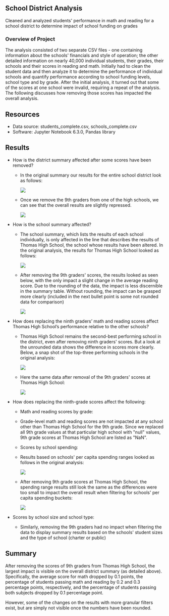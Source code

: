 ## School District Analysis
Cleaned and analyzed students' performance in math and reading for a school district to determine impact of school funding on grades 

### Overview of Project
The analysis consisted of two separate CSV files - one containing information about the schools' financials and style of operation; the other detailed information on nearly 40,000 individual students, their grades, their schools and their scores in reading and math. Initially had to clean the student data and then analyze it to determine the performance of individual schools and quantify performance according to school funding levels, school type and by grade.
After the initial analysis, it turned out that some of the scores at one school were invalid, requiring a repeat of the analysis. The following discusses how removing those scores has impacted the overall analysis.

## Resources 
- Data source: students_complete.csv, schools_complete.csv
- Software: Jupyter Notebook 6.3.0, Pandas library

## Results
- How is the district summary affected after some scores have been removed?
   - In the original summary our results for the entire school district look as follows:
    
     <img src = "https://user-images.githubusercontent.com/90064437/141661420-6b1aab51-d387-42b9-8581-c6e0f2fa4d78.png">
        
   - Once we remove the 9th graders from one of the high schools, we can see that the overall results are slightly repressed.

       <img src="https://user-images.githubusercontent.com/90064437/141661398-260c6ae1-1b46-4137-8dfc-2ca69acc696c.png">

- How is the school summary affected?
   - The school summary, which lists the results of each school individually, is only affected in the line that describes the results of Thomas High School, the 
      school whose results have been altered. In the original analysis, the results for Thomas High School looked as follows:
      
     <img src="https://user-images.githubusercontent.com/90064437/141661621-5b194085-3459-46cf-8058-a47f70b6d957.png">
      
   - After removing the 9th graders' scores, the results looked as seen below, with the only impact a slight change in the average reading score.
      Due to the rounding of the data, the impact is less discernible in the summary table. Without rounding, the impact can be grasped more clearly (included in
      the next bullet point is some not rounded data for comparison)

     <img src="https://user-images.githubusercontent.com/90064437/141661643-fa40671f-a277-49fe-aa24-d9da6295f962.png">
 
 - How does replacing the ninth graders’ math and reading scores affect Thomas High School’s performance relative to the other schools?
   - Thomas High School remains the second-best performing school in the district, even after removing ninth graders' scores. But a look at the unrounded data
      shows the difference in scores more clearly. Below, a snap shot of the top-three performing schools in the original analysis:
      
     <img src="https://user-images.githubusercontent.com/90064437/141661775-efc7f4b0-4116-4194-ab14-44e0686dc0d5.png">
      
   - Here the same data after removal of the 9th graders' scores at Thomas High School:
    
     <img src="https://user-images.githubusercontent.com/90064437/141661789-6da83431-249d-401e-aeb4-9e26541321a3.png">
      
 - How does replacing the ninth-grade scores affect the following:
   - Math and reading scores by grade:
    - Grade-level math and reading scores are not impacted at any school other than Thomas High School for the 9th grade. Since we replaced all 9th grade values at
      that particular high school with "null" values, 9th grade scores at Thomas High School are listed as "NaN".
   - Scores by school spending:
    - Results based on schools' per capita spending ranges looked as follows in the original analysis:
      
      <img src="https://user-images.githubusercontent.com/90064437/141662102-91231758-094f-403b-95ab-fdf2ffc84e6f.png">
      
    - After removing 9th grade scores at Thomas High School, the spending range results still look the same as the differences were too small to impact the overall
      result when filtering for schools' per capita spending buckets:
    
      <img src="https://user-images.githubusercontent.com/90064437/141662116-d2b2b8b4-7179-455f-8e6f-cad073e2d2b0.png">
      
  - Scores by school size and school type:
    - Similarly, removing the 9th graders had no impact when filtering the data to display summary results based on the schools' student sizes and the type of 
      school (charter or public)
      
 ## Summary
After removing the scores of 9th graders from Thomas High School, the largest impact is visible on the overall district summary (as detailed above). Specifically, the average score for math dropped by 0.1 points, the percentage of students passing math and reading by 0.2 and 0.3 percentage points, respectively, and the percentage of students passing both subjects dropped by 0.1 percentage point.
 
However, some of the changes on the results with more granular filters exist, but are simply not visible once the numbers have been rounded.








